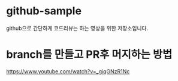 # github-sample

github으로 간단하게 코드리뷰는 하는 영상을 위한 저장소입니다.


# branch를 만들고 PR후 머지하는 방법
https://www.youtube.com/watch?v=_giqGNzR1Nc





